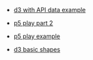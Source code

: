 - [d3 with API data example](http://owenroberts.github.io/mmp310/week13/d3/)
- [p5 play part 2](https://owenroberts.github.io/mmp310/week13/)
- [p5 play example](http://owenroberts.github.io/mmp310//week13/play/)  

- [d3 basic shapes](https://www.dashingd3js.com/svg-basic-shapes-and-d3js)  
